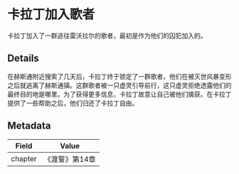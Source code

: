 # 卡拉丁加入歌者
卡拉丁加入了一群逃往雷沃拉尔的歌者，最初是作为他们的囚犯加入的。

## Details
在赫斯通附近搜索了几天后，卡拉丁终于锁定了一群歌者，他们在被灭世风暴变形之后就逃离了赫斯通镇。这群歌者被一只虚灵引导前行，这只虚灵拒绝透露他们的最终目的地是哪里。为了获得更多信息，卡拉丁故意让自己被他们擒获。在卡拉丁提供了一些帮助之后，他们归还了卡拉丁自由。

## Metadata
| Field | Value |
| ----- | ----- |
| chapter | 《渡誓》第14章 |
